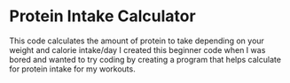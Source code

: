 # Protein Intake Calculator
This code calculates the amount of protein to take depending on your weight and calorie intake/day
I created this beginner code when I was bored and wanted to try coding by creating a program that helps calculate for protein intake for my workouts.
